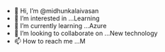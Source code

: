 - 👋 Hi, I’m @midhunkalaivasan
- 👀 I’m interested in ...Learning
- 🌱 I’m currently learning ...Azure
- 💞️ I’m looking to collaborate on ...New technology
- 📫 How to reach me ...M

<!---
midhunkalaivasan/midhunkalaivasan is a ✨ special ✨ repository because its `README.md` (this file) appears on your GitHub profile.
You can click the Preview link to take a look at your changes.
--->
